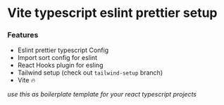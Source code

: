 # Vite typescript eslint prettier setup

### Features

- Eslint prettier typescript Config
- Import sort config for eslint
- React Hooks plugin for esling
- Tailwind setup (check out `tailwind-setup` branch)
- Vite 🔥

_use this as boilerplate template for your react typescript projects_

